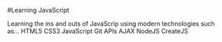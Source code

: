 #Learning JavaScript

Learning the ins and outs of JavaScrip using modern technologies such as... HTML5 CSS3 JavaScript Git APIs AJAX NodeJS CreateJS

